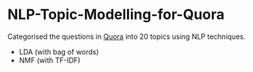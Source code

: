# NLP-Topic-Modelling-for-Quora
Categorised the questions in [Quora](https://www.quora.com/) into 20 topics using NLP techniques.
- LDA (with bag of words)
- NMF (with TF-IDF)
